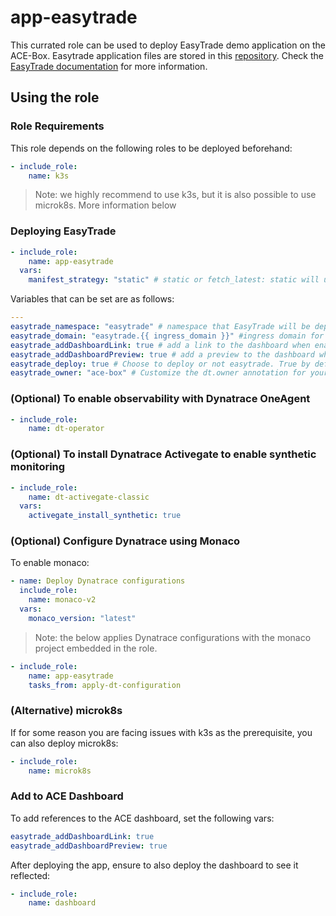 # app-easytrade

This currated role can be used to deploy EasyTrade demo application on the ACE-Box.
Easytrade application files are stored in this [repository](https://github.com/Dynatrace/easytrade).
Check the [EasyTrade documentation](https://github.com/Dynatrace/easytrade/blob/main/README.md) for more information.

## Using the role

### Role Requirements

This role depends on the following roles to be deployed beforehand:

```yaml
- include_role:
    name: k3s
```

> Note: we highly recommend to use k3s, but it is also possible to use microk8s. More information below

### Deploying EasyTrade

```yaml
- include_role:
    name: app-easytrade
  vars:
    manifest_strategy: "static" # static or fetch_latest: static will use the static files from the app-easytrade role, dynamic will clone the EasyTrade repository with the latest files. Attention: This would break the existing deployments if the EasyTrade repository is updated.
```

Variables that can be set are as follows:

```yaml
---
easytrade_namespace: "easytrade" # namespace that EasyTrade will be deployed in
easytrade_domain: "easytrade.{{ ingress_domain }}" #ingress domain for regular EasyTrade
easytrade_addDashboardLink: true # add a link to the dashboard when enabled
easytrade_addDashboardPreview: true # add a preview to the dashboard when enabled
easytrade_deploy: true # Choose to deploy or not easytrade. True by default but useful to set it to false when it is combined with gitlab or any other ci/cd, so it's gets deployed from the pipeline
easytrade_owner: "ace-box" # Customize the dt.owner annotation for your lab.
```

### (Optional) To enable observability with Dynatrace OneAgent

```yaml
- include_role:
    name: dt-operator
```

### (Optional) To install Dynatrace Activegate to enable synthetic monitoring

```yaml
- include_role:
    name: dt-activegate-classic
  vars:
    activegate_install_synthetic: true
```

### (Optional) Configure Dynatrace using Monaco

To enable monaco:

```yaml
- name: Deploy Dynatrace configurations
  include_role:
    name: monaco-v2
  vars:
    monaco_version: "latest"
```

> Note: the below applies Dynatrace configurations with the monaco project embedded in the role.

```yaml
- include_role:
    name: app-easytrade
    tasks_from: apply-dt-configuration

```

### (Alternative) microk8s

If for some reason you are facing issues with k3s as the prerequisite, you can also deploy microk8s:

```yaml
- include_role:
    name: microk8s
```

### Add to ACE Dashboard
To add references to the ACE dashboard, set the following vars:

```yaml
easytrade_addDashboardLink: true
easytrade_addDashboardPreview: true
```

After deploying the app, ensure to also deploy the dashboard to see it reflected:

```yaml
- include_role:
    name: dashboard
```